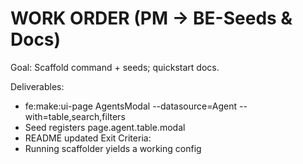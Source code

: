 # WORK ORDER (PM → BE-Seeds & Docs)
Goal: Scaffold command + seeds; quickstart docs.

Deliverables:
  - fe:make:ui-page AgentsModal --datasource=Agent --with=table,search,filters
  - Seed registers page.agent.table.modal
  - README updated
Exit Criteria:
  - Running scaffolder yields a working config
